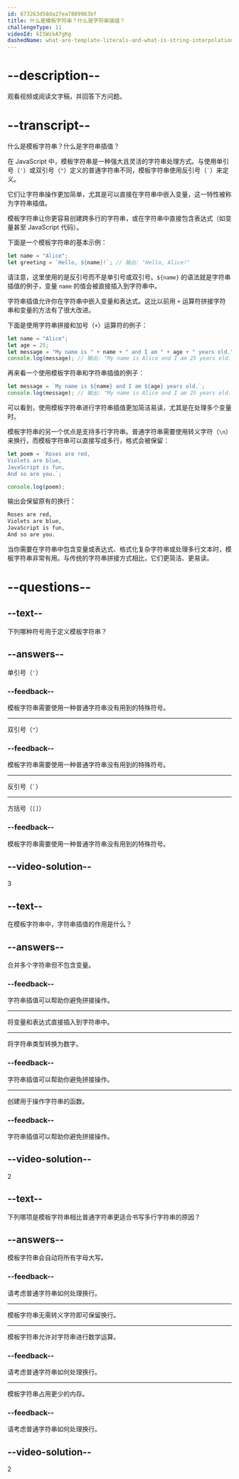 ```yaml
---
id: 673263d58da27ea7809963bf
title: 什么是模板字符串？什么是字符串插值？
challengeType: 11
videoId: kISWzkA7gKg
dashedName: what-are-template-literals-and-what-is-string-interpolation
---
```


# --description--

观看视频或阅读文字稿，并回答下方问题。

# --transcript--

什么是模板字符串？什么是字符串插值？

在 JavaScript 中，模板字符串是一种强大且灵活的字符串处理方式。与使用单引号（`'`）或双引号（`"`）定义的普通字符串不同，模板字符串使用反引号（`` ` ``）来定义。

它们让字符串操作更加简单，尤其是可以直接在字符串中嵌入变量，这一特性被称为字符串插值。

模板字符串让你更容易创建跨多行的字符串，或在字符串中直接包含表达式（如变量甚至 JavaScript 代码）。

下面是一个模板字符串的基本示例：

```js
let name = "Alice";
let greeting = `Hello, ${name}!`; // 输出: "Hello, Alice!"
```

请注意，这里使用的是反引号而不是单引号或双引号。`${name}` 的语法就是字符串插值的例子，变量 `name` 的值会被直接插入到字符串中。

字符串插值允许你在字符串中嵌入变量和表达式。这比以前用 `+` 运算符拼接字符串和变量的方法有了很大改进。

下面是使用字符串拼接和加号（`+`）运算符的例子：

```js
let name = "Alice";
let age = 25;
let message = "My name is " + name + " and I am " + age + " years old.";
console.log(message); // 输出: "My name is Alice and I am 25 years old."
```

再来看一个使用模板字符串和字符串插值的例子：

```js
let message = `My name is ${name} and I am ${age} years old.`;
console.log(message); // 输出: "My name is Alice and I am 25 years old."
```

可以看到，使用模板字符串进行字符串插值更加简洁易读，尤其是在处理多个变量时。

模板字符串的另一个优点是支持多行字符串。普通字符串需要使用转义字符（`\n`）来换行，而模板字符串可以直接写成多行，格式会被保留：

```js
let poem = `Roses are red,
Violets are blue,
JavaScript is fun,
And so are you.`;

console.log(poem);
```

输出会保留原有的换行：

```md
Roses are red,
Violets are blue,
JavaScript is fun,
And so are you.
```

当你需要在字符串中包含变量或表达式、格式化复杂字符串或处理多行文本时，模板字符串非常有用。与传统的字符串拼接方式相比，它们更简洁、更易读。

# --questions--

## --text--

下列哪种符号用于定义模板字符串？

## --answers--

单引号（`'`）

### --feedback--

模板字符串需要使用一种普通字符串没有用到的特殊符号。

---

双引号（`"`）

### --feedback--

模板字符串需要使用一种普通字符串没有用到的特殊符号。

---

反引号（`` ` ``）

---

方括号（`[]`）

### --feedback--

模板字符串需要使用一种普通字符串没有用到的特殊符号。

## --video-solution--

3

## --text--

在模板字符串中，字符串插值的作用是什么？

## --answers--

合并多个字符串但不包含变量。

### --feedback--

字符串插值可以帮助你避免拼接操作。

---

将变量和表达式直接插入到字符串中。

---

将字符串类型转换为数字。

### --feedback--

字符串插值可以帮助你避免拼接操作。

---

创建用于操作字符串的函数。

### --feedback--

字符串插值可以帮助你避免拼接操作。

## --video-solution--

2

## --text--

下列哪项是模板字符串相比普通字符串更适合书写多行字符串的原因？

## --answers--

模板字符串会自动将所有字母大写。

### --feedback--

请考虑普通字符串如何处理换行。

---

模板字符串无需转义字符即可保留换行。

---

模板字符串允许对字符串进行数学运算。

### --feedback--

请考虑普通字符串如何处理换行。

---

模板字符串占用更少的内存。

### --feedback--

请考虑普通字符串如何处理换行。

## --video-solution--

2

